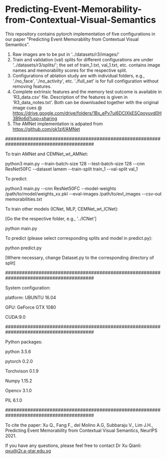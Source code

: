 # Predicting-Event-Memorability-from-Contextual-Visual-Semantics
This repository contains pytorch implementation of five configurations in our paper "Predicting Event Memorability from Contextual Visual Semantics".
1. Raw images are to be put in '../datasets/r3/images/'
2. Train and validation (val) splits for different configurations are under '../datasets/r3/splits/'; the set of train_1.txt, val_1.txt, etc. contains image names and memorability scores for the respective split.
3. Configurations of ablation study are with individual folders, e.g., './no_face', './no_activity', etc. './full_set' is for full configuration without removing features. 
4. Complete extrinsic features and the memory test outcome is available in 'R3_data.csv' file. Description of the features is given in 'R3_data_notes.txt'. Both can be downloaded together with the original image cues @ https://drive.google.com/drive/folders/1Bx_ePv7ui6DCIXkESCpoyuvd0H3B9o6d?usp=sharing
5. The AMNet implementation is adpated from https://github.com/ok1zjf/AMNet

########################################################################################

To train AMNet and CEMNet_wt_AMNet:

python3 main.py --train-batch-size 128 --test-batch-size 128 --cnn ResNet50FC --dataset lamem --train-split train_1 --val-split val_1

To predict:

python3 main.py --cnn ResNet50FC --model-weights /path/to/model/weights_xx.pkl --eval-images /path/to/evl_images --csv-out memorabilities.txt

To train other models (ICNet, MLP, CEMNet_wt_ICNet):

[Go the the respective folder, e.g., '../ICNet']

python main.py

To predict (please select corresponding splits and model in predict.py):

python predict.py

[Where necessary, change Dataset.py to the corresponding directory of split]

########################################################################################

System configuration:

platform: UBUNTU 16.04

GPU: GeForce GTX 1080

CUDA:9.0

########################################################################################

Python packages:

python 3.5.6

pytorch 0.2.0

Torchvison 0.1.9

Numpy 1.15.2

Opencv 3.1.0

PIL 6.1.0

########################################################################################

To cite the paper: 
Xu Q., Fang F., del Molino A.G, Subbaraju V., Lim J.H., Predicting Event Memorability from Contextual Visual Semantics, NeurIPS 2021.

If you have any questions, please feel free to contact Dr Xu Qianli: qxu@i2r.a-star.edu.sg
